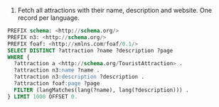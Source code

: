 1. Fetch all attractions with their name, description and website.
   One record per language.

```sql
PREFIX schema: <http://schema.org/>
PREFIX n3: <http://schema.org/>
PREFIX foaf: <http://xmlns.com/foaf/0.1/>
SELECT DISTINCT ?attraction ?name ?description ?page
WHERE {
  ?attraction a <http://schema.org/TouristAttraction> .
  ?attraction n3:name ?name .
  ?attraction n3:description ?description .
  ?attraction foaf:page ?page
  FILTER (langMatches(lang(?name), lang(?description))) .
} LIMIT 1000 OFFSET 0.
```
